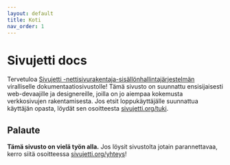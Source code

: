 ```yaml
---
layout: default
title: Koti
nav_order: 1
---
```


# Sivujetti docs

Tervetuloa [Sivujetti -nettisivurakentaja-sisällönhallintajärjestelmän](https://www.sivujetti.org) viralliselle dokumentaatiosivustolle! Tämä sivusto on suunnattu ensisijaisesti web-devaajille ja designereille, joilla on jo aiempaa kokemusta verkkosivujen rakentamisesta. Jos etsit loppukäyttäjälle suunnattua käyttäjän opasta, löydät sen osoitteesta [sivujetti.org/tuki](https://www.sivujetti.org/tuki).

## Palaute

**Tämä sivusto on vielä työn alla.** Jos löysit sivustolta jotain parannettavaa, kerro siitä osoitteessa [sivujetti.org/yhteys](https://www.sivujetti.org/yhteys)!

